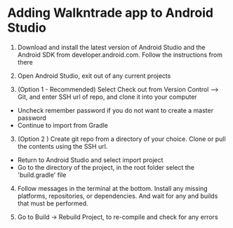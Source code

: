 # Adding Walkntrade app to Android Studio
1. Download and install the latest version of Android Studio and the Android SDK from developer.android.com. Follow the instructions from there

2. Open Android Studio, exit out of any current projects

3. (Option 1 - Recommended) Select Check out from Version Control --> Git, and enter SSH url of repo, and clone it into your computer
- Uncheck remember password if you do not want to create a master password
- Continue to import from Gradle

3. (Option 2 ) Create git repo from a directory of your choice. Clone or pull the contents using the SSH url.
- Return to Android Studio and select import project
- Go to the directory of the project, in the root folder select the 'build.gradle' file

4. Follow messages in the terminal at the bottom. Install any missing platforms, repositories, or dependencies. And wait for any
and builds that must be performed.

5. Go to Build -> Rebuild Project, to re-compile and check for any errors